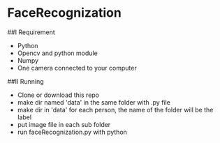 # FaceRecognization

##I Requirement
* Python
* Opencv and python module
* Numpy
* One camera connected to your computer

##II Running
* Clone or download this repo
* make dir named 'data' in the same folder with .py file
* make dir in 'data' for each person, the name of the folder will be the label
* put image file in each sub folder
* run faceRecognization.py with python
